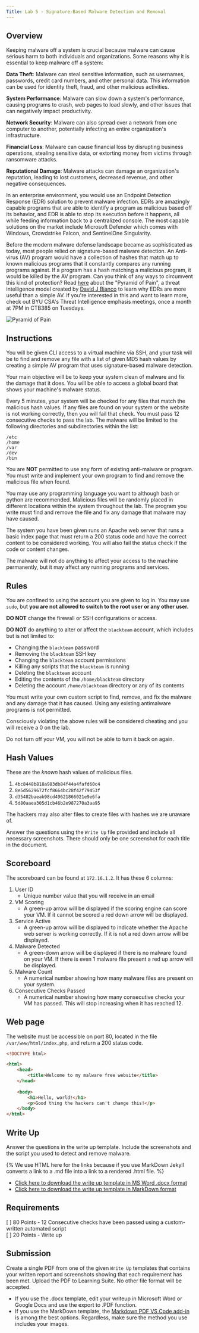 ```yaml
---
Title: Lab 5 - Signature-Based Malware Detection and Removal
---
```


## Overview

Keeping malware off a system is crucial because malware can cause serious harm to both individuals and organizations. Some reasons why it is essential to keep malware off a system:

**Data Theft**: Malware can steal sensitive information, such as usernames, passwords, credit card numbers, and other personal data. This information can be used for identity theft, fraud, and other malicious activities.

**System Performance**: Malware can slow down a system's performance, causing programs to crash, web pages to load slowly, and other issues that can negatively impact productivity.

**Network Security**: Malware can also spread over a network from one computer to another, potentially infecting an entire organization's infrastructure.

**Financial Loss**: Malware can cause financial loss by disrupting business operations, stealing sensitive data, or extorting money from victims through ransomware attacks.

**Reputational Damage**: Malware attacks can damage an organization's reputation, leading to lost customers, decreased revenue, and other negative consequences.

<div style="page-break-after: always"></div>

In an enterprise environment, you would use an Endpoint Detection Response (EDR) solution to prevent malware infection. EDRs are amazingly capable programs that are able to identify a program as malicious based off its behavior, and EDR is able to stop its execution before it happens, all while feeding information back to a centralized console. The most capable solutions on the market include Microsoft Defender which comes with Windows, Crowdstrike Falcon, and SentinelOne Singularity.

Before the modern malware defense landscape became as sophisticated as today, most people relied on signature-based malware detection. An Anti-virus (AV) program would have a collection of hashes that match up to known malicious programs that it constantly compares any running programs against. If a program has a hash matching a malicious program, it would be killed by the AV program. Can you think of any ways to circumvent this kind of protection? Read [here](https://www.attackiq.com/glossary/pyramid-of-pain/) about the "Pyramid of Pain", a threat intelligence model created by [David J Bianco](https://x.com/DavidJBianco) to learn why EDRs are more useful than a simple AV. If you're interested in this and want to learn more, check out BYU CSA's Threat Intelligence emphasis meetings, once a month at 7PM in CTB385 on Tuesdays.

![Pyramid of Pain](https://encrypted-tbn0.gstatic.com/images?q=tbn:ANd9GcQkiz9ryl7uWrYfI1ocHQaqAyXUiN2JTtCsIQ&s)

## Instructions

You will be given CLI access to a virtual machine via SSH, and your task will be to find and remove any file with a list of given MD5 hash values by creating a simple AV program that uses signature-based malware detection.

Your main objective will be to keep your system clean of malware and fix the damage that it does. You will be able to access a global board that shows your machine's malware status.

Every 5 minutes, your system will be checked for any files that match the malicious hash values. If any files are found on your system or the website is not working correctly, then you will fail that check. You must pass 12 consecutive checks to pass the lab. The malware will be limited to the following directories and subdirectories within the list:

```
/etc
/home
/var
/dev
/bin
```

You are **NOT** permitted to use any form of existing anti-malware or program. You must write and implement your own program to find and remove the malicious file when found.

You may use any programming language you want to although bash or python are recommended. Malicious files will be randomly placed in different locations within the system throughout the lab. The program you write must find and remove the file and fix any damage that malware may have caused. 

The system you have been given runs an Apache web server that runs a basic index page that must return a 200 status code and have the correct content to be considered working. You will also fail the status check if the code or content changes.

The malware will not do anything to affect your access to the machine permanently, but it may affect any running programs and services.

<div style="page-break-after: always"></div>

## Rules

You are confined to using the account you are given to log in. You may use `sudo`, but **you are not allowed to switch to the root user or any other user.**

**DO NOT** change the firewall or SSH configurations or access.


**DO NOT** do anything to alter or affect the `blackteam` account, which includes but is not limited to:
 - Changing the `blackteam` password
 - Removing the `blackteam` SSH key
 - Changing the `blackteam` account permissions
 - Killing any scripts that the `blackteam` is running
 - Deleting the `blackteam` account
 - Editing the contents of the `/home/blackteam` directory
 - Deleting the account `/home/blackteam` directory or any of its contents


 You must write your own custom script to find, remove, and fix the malware and any damage that it has caused. Using any existing antimalware programs is not permitted.

 Consciously violating the above rules will be considered cheating and you will receive a 0 on the lab.

 Do not turn off your VM, you will not be able to turn it back on again.

## Hash Values

These are the *known* hash values of malicious files.

1. `4bc8448b818a983db84f44a4fafd60c4`
2. `8e5d5629672fcf8664bc28f42f79453f`
3. `d35482baeab98cd49621866021e9e6fa`
4. `5d80aaea305d1cb46b2e987270a3aa95`

The hackers may also alter files to create files with hashes we are unaware of.


Answer the questions using the `Write Up` file provided and include all necessary screenshots. There should only be one screenshot for each title in the document. 

<div style="page-break-after: always"></div>

## Scoreboard

The scoreboard can be found at `172.16.1.2`. It has these 6 columns:
1. User ID
    - Unique number value that you will receive in an email
1. VM Scoring
    - A green-up arrow will be displayed if the scoring engine can score your VM. If it cannot be scored a red down arrow will be displayed.
1. Service Active
    - A green-up arrow will be displayed to indicate whether the Apache web server is working correctly. If it is not a red down arrow will be displayed.
1. Malware Detected
    - A green-down arrow will be displayed if there is no malware found on your VM. If there is even 1 malware file present a red up arrow will be displayed.
1. Malware Count
    - A numerical number showing how many malware files are present on your system.
1. Consecutive Checks Passed
    - A numerical number showing how many consecutive checks your VM has passed. This will stop increasing when it has reached 12.


## Web page

The website must be accessible on port 80, located in the file `/var/www/html/index.php`, and return a 200 status code.

```html
<!DOCTYPE html>

<html>
    <head>
        <title>Welcome to my malware free website</title>
    </head>
    
    <body>
        <h1>Hello, world!</h1>
        <p>Good thing the hackers can't change this!</p>
    </body>
</html>

```

<div style="page-break-after: always"></div>

## Write Up
Answer the questions in the write up template. Include the screenshots and the script you used to detect and remove malware.

{% We use HTML here for the links because if you use MarkDown Jekyll converts a link to a .md file into a link to a rendered .html file.  %}
* <a href="Lab-5-Write-Up.docx" download>Click here to download the write up template in MS Word .docx format</a>
* <a href="Lab-5-Write-Up.md" download>Click here to download the write up template in MarkDown format</a>

## Requirements

[ ] 80 Points - 12 Consecutive checks have been passed using a custom-written automated script  
[ ] 20 Points - Write up

## Submission
Create a single PDF from one of the given `Write Up` templates that contains your written report and screenshots showing that each requirement has been met. Upload the PDF to Learning Suite. No other file format will be accepted.

* If you use the .docx template, edit your writeup in Microsoft Word or Google Docs and use the export to .PDF function.
* If you use the MarkDown template, the [Markdown PDF VS Code add-in](https://marketplace.visualstudio.com/items?itemName=yzane.markdown-pdf) is among the best options. Regardless, make sure the method you use includes your images.